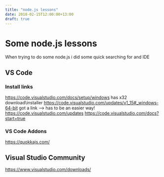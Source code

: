 ```yaml
---
title: "node.js lessons"
date: 2018-02-15T12:00:00+13:00
draft: true
---
```

# Some node.js lessons
When trying to do some node.js i did some quick searching for and IDE

## VS Code
### Install links
https://code.visualstudio.com/docs/setup/windows has x32 download\installer
https://code.visualstudio.com/updates/v1_15#_windows-64-bit got a link  --> has to be an easier way!
https://code.visualstudio.com/updates
https://code.visualstudio.com/docs?start=true

### VS Code Addons 
https://quokkajs.com/


## Visual Studio Community
https://www.visualstudio.com/downloads/


